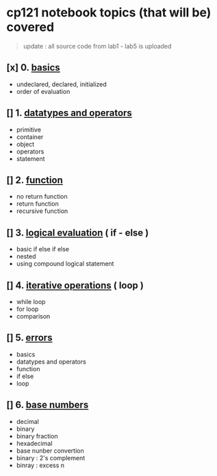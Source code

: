 # cp121 notebook topics (that will be) covered
> update : all source code from lab1 - lab5 is uploaded
## [x] 0. [basics](0-basics.md)
* undeclared, declared, initialized
* order of evaluation
## [] 1. [datatypes and operators](1-data.md)
* primitive
* container
* object
* operators
* statement
## [] 2. [function](2-function.md)
* no return function
* return function
* recursive function
## [] 3. [logical evaluation](3-logical.md) ( if - else )
* basic if else if else
* nested
* using compound logical statement
## [] 4. [iterative operations](4-iterative.md) ( loop )
* while loop
* for loop
* comparison
## [] 5. [errors](5-errors.md)
* basics
* datatypes and operators
* function
* if else
* loop
## [] 6. [base numbers](6-base.md)
* decimal
* binary
* binary fraction
* hexadecimal
* base nunber convertion
* binary : 2's complement
* binray : excess n


